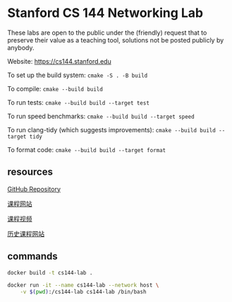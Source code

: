 Stanford CS 144 Networking Lab
==============================

These labs are open to the public under the (friendly) request that to
preserve their value as a teaching tool, solutions not be posted
publicly by anybody.

Website: https://cs144.stanford.edu

To set up the build system: `cmake -S . -B build`

To compile: `cmake --build build`

To run tests: `cmake --build build --target test`

To run speed benchmarks: `cmake --build build --target speed`

To run clang-tidy (which suggests improvements): `cmake --build build --target tidy`

To format code: `cmake --build build --target format`



## resources

[GitHub Repository](https://github.com/CS144/minnow)

[课程网站](https://cs144.github.io/)

[课程视频](https://www.youtube.com/watch?v=r2WZNaFyrbQ&list=PL6RdenZrxrw9inR-IJv-erlOKRHjymxMN)

[历史课程网站](https://web.archive.org/web/20241209004804/https://cs144.github.io/)

## commands

```bash
docker build -t cs144-lab .
```

```bash
docker run -it --name cs144-lab --network host \
    -v $(pwd):/cs144-lab cs144-lab /bin/bash
```
